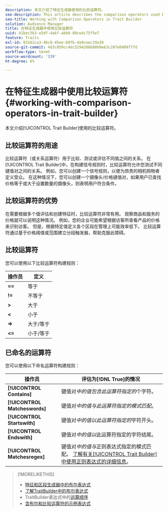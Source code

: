 ```yaml
---
description: 本文介绍了特征生成器使用的比较运算符。
seo-description: This article describes the comparison operators used by Trait Builder.
seo-title: Working with Comparison Operators in Trait Builder
solution: Audience Manager
title: 在特征生成器中使用比较运算符
uuid: 41bec3b3-e5df-4a6f-abb0-80ce4c75f5e7
feature: Traits
exl-id: 93181ca3-46c8-45ee-b0fb-da9ceec19a39
source-git-commit: 4d3c859cc4dc5294286680b0e63c287e0409f7fd
workflow-type: tm+mt
source-wordcount: '339'
ht-degree: 6%

---
```


# 在特征生成器中使用比较运算符 {#working-with-comparison-operators-in-trait-builder}

本文介绍[!UICONTROL Trait Builder]使用的比较运算符。

## 比较运算符的用途

<!-- c_tb_comparison_operators.xml -->

比较运算符（或关系运算符）用于比较、测试或评估不同值之间的关系。 在[!UICONTROL Trait Builder]中，在构建信号规则时，比较运算符允许您测试不同键值对之间的关系。 例如，您可以创建一个信号规则，以便为昂贵的相机购物者定义受众。 在这种情况下，您可以创建一个摄像头/价格键值对，如果用户已查找价格等于或大于设置数量的摄像头，则表明用户符合条件。

## 比较运算符的优势

在需要根据多个值评估和创建特征时，比较运算符非常有用。 观察商品和服务的价格就可以说明这种情况。 例如，您的企业可能希望根据访客所查看产品的价格来识别访客。 但是，根据特定值定义各个区段在管理上可能效率低下。 比较运算符通过基于价格阈值或范围建立分段触发器，帮助克服此障碍。

## 比较运算符

您可以使用以下比较运算符构建规则：

| 操作员 | 定义 |
|---|---|
| **==** | 等于 |
| **!=** | 不等于 |
| **>** | 大于 |
| **&lt;** | 小于 |
| **=>** | 大于/等于 |
| **&lt;=** | 小于/等于 |

## 已命名的运算符

您可以使用以下命名运算符构建规则：

| 操作员 | 评估为[!DNL True]的情况 |
|---|---|
| **[!UICONTROL Contains]** | 键值对&#x200B;*中的值包含此运算符指定的*&#x200B;个字符。 |
| **[!UICONTROL Matcheswords]** | 键值对&#x200B;*中的值与此运算符指定的模式匹配*。 |
| **[!UICONTROL Startswith]** | 键值对&#x200B;*中的值以此运算符指定的*&#x200B;字符开头。 |
| **[!UICONTROL Endswith]** | 键值对&#x200B;*中的值以*&#x200B;此运算符指定的字符结尾。 |
| **[!UICONTROL Matchesregex]** | 键值对&#x200B;*中的值与*&#x200B;正则表达式指定的模式匹配。 [了解有关[!UICONTROL Trait Builder]中使用正则表达式的详细信息](../../features/traits/trait-builder-regex.md)。 |

>[!MORELIKETHIS]
>
>* [特征和区段生成器中的布尔表达式](../../reference/boolean-expressions-tsb.md)
>* [了解TraitBuilder中的布尔表达式](../../reference/boolean-expressions-tsb.md)
>* TraitBuilder表达式中的[运算顺序](../../features/traits/trait-operator-precedence.md)
>* [含布尔和比较运算符的示例表达式](../../features/traits/trait-expression-samples.md)
